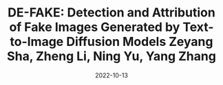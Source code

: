 ---
title: "DE-FAKE: Detection and Attribution of Fake Images Generated by Text-to-Image Diffusion Models Zeyang Sha, Zheng Li, Ning Yu, Yang Zhang"
collection: publications
permalink: /publication/2022-10-13-https://arxiv.org/abs/2210.06998
date: 2022-10-13
venue: ' arxiv'
---